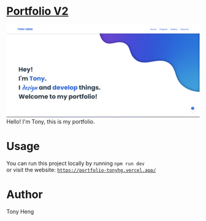 # [Portfolio V2](https://portfolio-tonyhg.vercel.app/)

![Portfolio](/overview.png)
Hello! I'm Tony, this is my portfolio.

# Usage

You can run this project locally by running `npm run dev`\
or visit the website: [`https://portfolio-tonyhg.vercel.app/`](https://portfolio-tonyhg.vercel.app/)

# Author

Tony Heng
